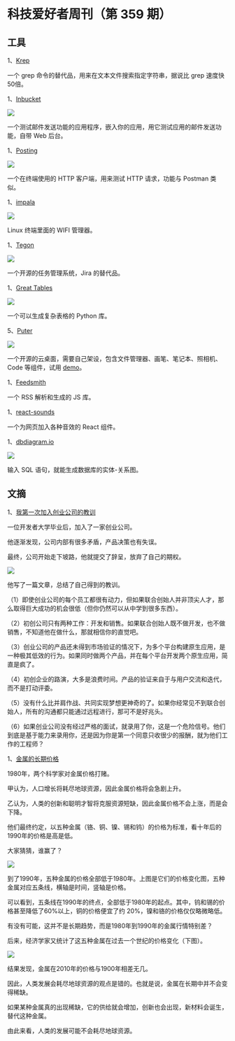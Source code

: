 # 科技爱好者周刊（第 359 期）

## 工具

1、[Krep](https://github.com/davidesantangelo/krep)

一个 grep 命令的替代品，用来在文本文件搜索指定字符串，据说比 grep 速度快50倍。

1、[Inbucket](https://inbucket.org/)

![](https://cdn.beekka.com/blogimg/asset/202407/bg2024070709.webp)

一个测试邮件发送功能的应用程序，嵌入你的应用，用它测试应用的邮件发送功能，自带 Web 后台。

1、[Posting](https://github.com/darrenburns/posting)

![](https://cdn.beekka.com/blogimg/asset/202407/bg2024070711.webp)

一个在终端使用的 HTTP 客户端，用来测试 HTTP 请求，功能与 Postman 类似。

1、[impala](https://github.com/pythops/impala)

![](https://cdn.beekka.com/blogimg/asset/202407/bg2024070810.webp)

Linux 终端里面的 WIFI 管理器。

1、[Tegon](https://github.com/tegonhq/tegon)

![](https://cdn.beekka.com/blogimg/asset/202407/bg2024070905.webp)

一个开源的任务管理系统，Jira 的替代品。

1、[Great Tables](https://github.com/posit-dev/great-tables)

![](https://cdn.beekka.com/blogimg/asset/202404/bg2024040402.webp)

一个可以生成复杂表格的 Python 库。

5、[Puter](https://github.com/HeyPuter/puter)

![](https://cdn.beekka.com/blogimg/asset/202407/bg2024070506.webp)

一个开源的云桌面，需要自己架设，包含文件管理器、画笔、笔记本、照相机、Code 等组件，试用 [demo](https://puter.com/)。

1、[Feedsmith](https://github.com/macieklamberski/feedsmith)

一个 RSS 解析和生成的 JS 库。

1、[react-sounds](https://www.reactsounds.com/)

一个为网页加入各种音效的 React 组件。

1、[dbdiagram.io](https://dbdiagram.io/home)

![](https://cdn.beekka.com/blogimg/asset/202504/bg2025042703.webp)

输入 SQL 语句，就能生成数据库的实体-关系图。

## 文摘

1、[我第一次加入创业公司的教训](https://blog.jacobstechtavern.com/p/the-side-hustle-from-hell)

一位开发者大学毕业后，加入了一家创业公司。

他逐渐发现，公司内部有很多矛盾，产品决策也有失误。

最终，公司开始走下坡路，他就提交了辞呈，放弃了自己的期权。

![](https://cdn.beekka.com/blogimg/asset/202504/bg2025042817.webp)

他写了一篇文章，总结了自己得到的教训。

（1）即使创业公司的每个员工都很有动力，但如果联合创始人并非顶尖人才，那么取得巨大成功的机会很低（但你仍然可以从中学到很多东西）。

（2）初创公司只有两种工作：开发和销售。如果联合创始人既不做开发，也不做销售，不知道他在做什么，那就相信你的直觉吧。

（3）创业公司的产品还未得到市场验证的情况下，为多个平台构建原生应用，是一种极其低效的行为。如果同时做两个产品，并在每个平台开发两个原生应用，简直是疯了。

（4）初创企业的路演，大多是浪费时间。产品的验证来自于与用户交流和迭代，而不是打动评委。

（5）没有什么比并肩作战、共同实现梦想更神奇的了。如果你经常见不到联合创始人，所有的沟通都只能通过远程进行，那可不是好兆头。

（6）如果创业公司没有经过严格的面试，就录用了你，这是一个危险信号。他们到底是基于能力来录用你，还是因为你是第一个同意只收很少的报酬，就为他们工作的工程师？

1、[金属的长期价格](https://ourworldindata.org/simon-ehrlich-bet)

1980年，两个科学家对金属价格打赌。

甲认为，人口增长将耗尽地球资源，因此金属价格将会急剧上升。

乙认为，人类的创新和聪明才智将克服资源短缺，因此金属价格不会上涨，而是会下降。

他们最终约定，以五种金属（铬、铜、镍、锡和钨）的价格为标准，看十年后的1990年的价格是高是低。

大家猜猜，谁赢了？

![](https://cdn.beekka.com/blogimg/asset/202501/bg2025011916.webp)

到了1990年，五种金属的价格全部低于1980年。上图是它们的价格变化图，五种金属对应五条线，横轴是时间，竖轴是价格。

可以看到，五条线在1990年的终点，全部低于1980年的起点。其中，钨和锡的价格甚至降低了60%以上，铜的价格便宜了约 20%，镍和铬的价格仅仅略微略低。

有没有可能，这并不是长期趋势，而是1980年到1990年的金属行情特别差？

后来，经济学家又统计了这五种金属在过去一个世纪的价格变化（下图）。

![](https://cdn.beekka.com/blogimg/asset/202501/bg2025011917.webp)

结果发现，金属在2010年的价格与1900年相差无几。

因此，人类发展会耗尽地球资源的观点是错的。也就是说，金属在长期中并不会变得稀缺。

如果某种金属真的出现稀缺，它的供给就会增加，创新也会出现，新材料会诞生，替代这种金属。

由此来看，人类的发展可能不会耗尽地球资源。